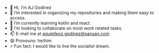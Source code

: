 - 👋 Hi, I’m AJ Godinez
- 👀 I’m interested in organizing my repositories and making them easy to access.
- 🌱 I’m currently learning kotlin and react.
- 💞️ I’m looking to collaborate on most work related tasks.
- 📫 E-mail me at aquielleoz.godinez@sansan.com  
- 😄 Pronouns: he/him
- ⚡ Fun fact: I would like to live the socialist dream.

<!---
ajgodinez-work2024/ajgodinez-work2024 is a ✨ special ✨ repository because its `README.md` (this file) appears on your GitHub profile.
You can click the Preview link to take a look at your changes.
--->

